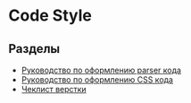 # Code Style
Разделы
------------
- [Руководство по оформлению parser кода](parser.md)
- [Руководство по оформлению CSS кода](CSS.md)
- [Чеклист верстки](html5checklist.md)

